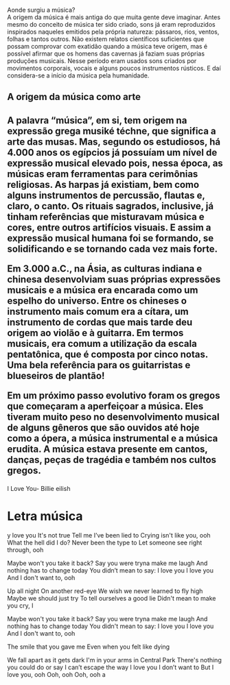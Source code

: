 </p>Aonde surgiu a música?<br>
A origem da música é mais antiga do que muita gente deve imaginar. Antes mesmo do conceito de música ter sido criado, sons já eram reproduzidos inspirados naqueles emitidos pela própria natureza: pássaros, rios, ventos, folhas e tantos outros.
Não existem relatos científicos suficientes que possam comprovar com exatidão quando a música teve origem, mas é possível afirmar que os homens das cavernas já faziam suas próprias produções musicais. Nesse período eram usados sons criados por movimentos corporais, vocais e alguns poucos instrumentos rústicos. E daí considera-se a início da música pela humanidade.
<h2>A origem da música como arte<h2>
A palavra “música”, em si, tem origem na expressão grega musiké téchne, que significa a arte das musas. Mas, segundo os estudiosos, há 4.000 anos os egípcios já possuíam um nível de expressão musical elevado pois, nessa época, as músicas eram ferramentas para cerimônias religiosas. As harpas já existiam, bem como alguns instrumentos de percussão, flautas e, claro, o canto. Os rituais sagrados, inclusive, já tinham referências que misturavam música e cores, entre outros artifícios visuais. E assim a expressão musical humana foi se formando, se solidificando e se tornando cada vez mais forte.

Em 3.000 a.C., na Ásia, as culturas indiana e chinesa desenvolviam suas próprias expressões musicais e a música era encarada como um espelho do universo. Entre os chineses o instrumento mais comum era a cítara, um instrumento de cordas que mais tarde deu origem ao violão e à guitarra. Em termos musicais, era comum a utilização da escala pentatônica, que é composta por cinco notas. Uma bela referência para os guitarristas e blueseiros de plantão!

Em um próximo passo evolutivo foram os gregos que começaram a aperfeiçoar a música. Eles tiveram muito peso no desenvolvimento musical de alguns gêneros que são ouvidos até hoje como a ópera, a música instrumental e a música erudita. A música estava presente em cantos, danças, peças de tragédia e também nos cultos gregos.

</h1> I Love You- Billie eilish</h1>
<h1> Letra música</h1>
y love you
It's not true
Tell me I’ve been lied to
Crying isn't like you, ooh
What the hell did I do?
Never been the type to
Let someone see right through, ooh

Maybe won't you take it back?
Say you were tryna make me laugh
And nothing has to change today
You didn’t mean to say: I love you
I love you
And I don't want to, ooh

Up all night
On another red-eye
We wish we never learned to fly high
Maybe we should just try
To tell ourselves a good lie
Didn't mean to make you cry, I

Maybe won't you take it back?
Say you were tryna make me laugh
And nothing has to change today
You didn't mean to say: I love you
I love you
And I don't want to, ooh

The smile that you gave me
Even when you felt like dying

We fall apart as it gets dark
I'm in your arms in Central Park
There's nothing you could do or say
I can’t escape the way I love you
I don’t want to
But I love you, ooh
Ooh, ooh
Ooh, ooh
a
